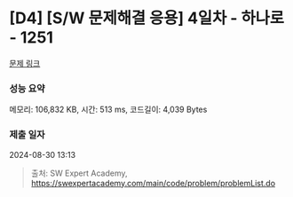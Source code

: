 # [D4] [S/W 문제해결 응용] 4일차 - 하나로 - 1251 

[문제 링크](https://swexpertacademy.com/main/code/problem/problemDetail.do?contestProbId=AV15StKqAQkCFAYD) 

### 성능 요약

메모리: 106,832 KB, 시간: 513 ms, 코드길이: 4,039 Bytes

### 제출 일자

2024-08-30 13:13



> 출처: SW Expert Academy, https://swexpertacademy.com/main/code/problem/problemList.do